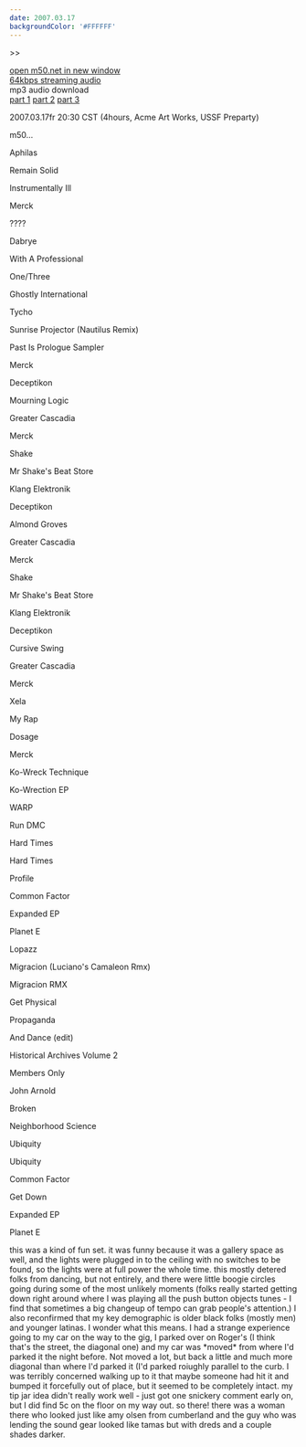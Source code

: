 ```yaml
---
date: 2007.03.17
backgroundColor: '#FFFFFF'
---
```


\>>

[open m50.net in new window  
](http://m50.net/)[64kbps streaming audio](http://m50.net/streamed/2007.03.17\(64\).ra)  
mp3 audio download  
[part 1](http://m50.net/streamed/2007.03.17pt1\(64\).mp3) [part 2](http://m50.net/streamed/2007.03.17pt2\(64\).mp3) [part 3](http://m50.net/streamed/2007.03.17pt3\(64\).mp3)

2007.03.17fr 20:30 CST (4hours, Acme Art Works, USSF Preparty)  

m50...  

Aphilas

Remain Solid

Instrumentally Ill

Merck

????







Dabrye

With A Professional

One/Three

Ghostly International

Tycho

Sunrise Projector (Nautilus Remix)

Past Is Prologue Sampler

Merck

Deceptikon

Mourning Logic

Greater Cascadia

Merck

Shake



Mr Shake's Beat Store

Klang Elektronik

Deceptikon

Almond Groves

Greater Cascadia

Merck

Shake



Mr Shake's Beat Store

Klang Elektronik

Deceptikon

Cursive Swing

Greater Cascadia

Merck

Xela

My Rap

Dosage

Merck

Ko-Wreck Technique



Ko-Wrection EP

WARP

Run DMC

Hard Times

Hard Times

Profile

Common Factor



Expanded EP

Planet E

Lopazz

Migracion (Luciano's Camaleon Rmx)

Migracion RMX

Get Physical

Propaganda

And Dance (edit)

Historical Archives Volume 2

Members Only

John Arnold

Broken

Neighborhood Science

Ubiquity







Ubiquity









Common Factor

Get Down

Expanded EP

Planet E











































































































































this was a kind of fun set. it was funny because it was a gallery space as well, and the lights were plugged in to the ceiling with no switches to be found, so the lights were at full power the whole time. this mostly detered folks from dancing, but not entirely, and there were little boogie circles going during some of the most unlikely moments (folks really started getting down right around where I was playing all the push button objects tunes - I find that sometimes a big changeup of tempo can grab people's attention.) I also reconfirmed that my key demographic is older black folks (mostly men) and younger latinas. I wonder what this means. I had a strange experience going to my car on the way to the gig, I parked over on Roger's (I think that's the street, the diagonal one) and my car was \*moved\* from where I'd parked it the night before. Not moved a lot, but back a little and much more diagonal than where I'd parked it (I'd parked roiughly parallel to the curb. I was terribly concerned walking up to it that maybe someone had hit it and bumped it forcefully out of place, but it seemed to be completely intact. my tip jar idea didn't really work well - just got one snickery comment early on, but I did find 5c on the floor on my way out. so there! there was a woman there who looked just like amy olsen from cumberland and the guy who was lending the sound gear looked like tamas but with dreds and a couple shades darker.
